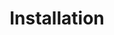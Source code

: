 ---
title: "Installation"
weight: 2
type: docs
description: >
  Installing The Phoenix Flavour - Fallout 4 Edition with Wabbajack.
---